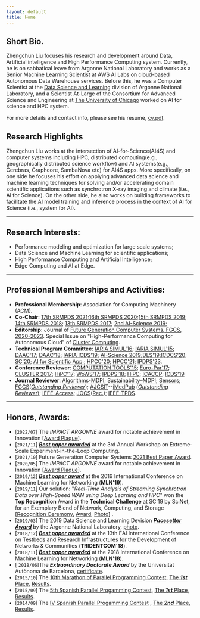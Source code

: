 ```yaml
---
layout: default
title: Home
---
```


## Short Bio.

Zhengchun Liu focuses his research and development around Data, Artificial intelligence and High Performance Computing system.
Currently, he is on sabbatical leave from Argonne National Laboratory and works as a Senior Machine Learning Scientist at AWS AI Labs on cloud-based Autonomous Data Warehouse services.
Before this, he was a Computer Scientist at the [Data Science and Learning](http://www.anl.gov/dsl) division of Argonne National Laboratory, and a Scientist At-Large of the Consortium for Advanced Science and Engineering at [The University of Chicago](https://www.uchicago.edu/) worked on AI for science and HPC system. 
<!-- Before this, he was a research scientist at the University of Chicago from 2018.03 to 2019.08, and a Postdoc at the Mathematics and Computer Science division of Argonne National Laboratory from 2016.09 to 2018.03.  -->
<!-- He focuses his research at the intersection of machine learning and computer system.  -->
For more details and contact info, please see his resume, <a href="file/Zhengchun_Liu_CV.pdf" target="_blank">cv.pdf</a>.

## Research Highlights
Zhengchun Liu works at the intersection of AI-for-Science(AI4S) and computer systems including HPC, distributed computing(e.g., geographically distributed science workflow) and AI systems(e.g., Cerebras, Graphcore, SambaNova etc) for AI4S apps. More specifically, on one side he focuses his effort on applying advanced data science and machine learning techniques for solving and/or accelerating domain scientific applications such as synchrotron X-ray imaging and climate (i.e., AI for Science). On the other side, he also works on building frameworks to facilitate the AI model training and inference process in the context of AI for Science (i.e., system for AI).

---
## Research Interests:
* Performance modeling and optimization for large scale systems; 
* Data Science and Machine Learning for scientific applications;
* High Performance Computing and Artificial Intelligence;
* Edge Computing and AI at Edge.

---
## Professional Memberships and Activities:
* **Professional Membership**: Association for Computing Machinery (ACM). 
* **Co-Chair**: [17th SRMPDS 2021](https://srmpds.github.io/);[16th SRMPDS 2020](https://srmpds.github.io/);[15th SRMPDS 2019](https://srmpds.github.io/); [14th SRMPDS 2018](https://srmpds.github.io/index-2018.html); [13th SRMPDS 2017](https://sites.google.com/site/srmpds/); [2nd AI-Science 2019](https://ai-science.github.io/);
* **Editorship**: Journal of [Future Generation Computer Systems, FGCS](https://www.journals.elsevier.com/future-generation-computer-systems), [2020-2023](file/FGCS-certs-of-service.pdf). Special Issue on "High-Performance Computing for Autonomous Cloud" of [Cluster Computing](https://www.springer.com/journal/10586).
* **Technical Program Committee**: [IARIA SIMUL'16](https://www.iaria.org/conferences2016/ComSIMUL16.html); [IARIA SIMUL'15](https://www.iaria.org/conferences2015/ComSIMUL15.html); [DAAC'17](http://www.depts.ttu.edu/cac/conferences/ucc2017/page-2/daacworkshop.html); [DAAC'18](); [IARIA ICDS'19](https://www.iaria.org/conferences2019/ComICDS19.html); [AI-Science 2019](https://ai-science.github.io/);[DLS'19](https://www.tacc.utexas.edu/workshop/2019/deep-learning);[ICDCS'20](); [SC'20](https://sc20.supercomputing.org); [AI for Scientific App.](https://ai4s.github.io); [HPCC'20](http://cse.stfx.ca/~hpcc/2020); [HPCC'21](http://www.ieee-hpcc.org/2021/); [IPDPS'23](https://www.ipdps.org/ipdps2023/2023-program-committee.html).
* **Conference Reviewer**: [COMPUTATION TOOLS'15](https://www.iaria.org/conferences2015/COMPUTATIONTOOLS15.html); [Euro-Par'17](http://europar2017.usc.es/); [CLUSTER 2017](https://cluster17.github.io/); [HiPC'17](http://hipc.org/); [WoWS'17](https://words.sdsc.edu/wows2017); [IPDPS'18](http://www.ipdps.org/ipdps2018/2018_call_for_papers.html); [HiPC](http://hipc.org); [ICACCP](http://www.icaccpa.in/); [ICDS'19](https://www.iaria.org/conferences2019/ICDS19.html)
* **Journal Reviewer**: [Algorithms-MDPI](http://www.mdpi.com/journal/algorithms); [ Sustainability–MDPI](http://www.mdpi.com/journal/sustainability); [Sensors](https://www.mdpi.com/journal/sensors); [FGCS](https://www.journals.elsevier.com/future-generation-computer-systems)([_Outstanding Reviewer_](file/outstanding-reviewer-zliu-fgcs.pdf)); [AJCSIT](http://www.imedpub.com/computer-science-and-information-technology/)--[iMedPub](http://www.imedpub.com) ([_Outstanding Reviewer_](file/AJCSIT-outstanding-reviewer.png)); [IEEE-Access](http://ieeeaccess.ieee.org/); [JOCS](https://www.journals.elsevier.com/journal-of-computational-science)([Rec.](file/reviewer-zliu-jocs.pdf)); [IEEE-TPDS](https://www.computer.org/csdl/journal/td).

---
## Honors, Awards:
* [`2022/07`] The _IMPACT ARGONNE_ award for notable achievement in Innovation [[Award Plaque]()]. 
* [`2021/11`] [***Best paper awarded***](file/xloop21-bset-paper.png) at the 3rd Annual Workshop on Extreme-Scale Experiment-in-the-Loop Computing.
* [`2021/10`] Future Generation Computer Systems [2021 Best Paper Award](https://www.journals.elsevier.com/future-generation-computer-systems/awards/future-generation-computer-systems-2021-best-paper-award).
* [`2020/05`] The _IMPACT ARGONNE_ award for notable achievement in Innovation [[Award Plaque](file/impact-argonne.pdf)]. 
* [`2019/12`] [***Best paper award***](file/BestPaperAwardMLN2019.jpg) at the 2019 International Conference on Machine Learning for Networking (**MLN'19**).
* [`2019/11`] Our solution: "*Real-Time Analysis of Streaming Synchrotron Data over High-Speed WAN using Deep Learning and HPC*" won the __Top Recognition__ Award in the __Technical Challenge__ at SC'19 by SciNet, for an Exemplary Blend of Network, Computing, and Storage [[Recognition Ceremony](https://www.facebook.com/SCconferences/videos/543275426219325/?t=834), [Award](./img/tc-award.jpg), [Photo](./img/tc-ceremony.png)] . 
* [`2019/03`] The 2019 Data Science and Learning Devision [___Pacesetter Award___](img/pacesetter-award.JPG) by the Argonne National Laboratory, [photo](img/2019-pacesetter-award-photo.jpg). 
* [`2018/12`] [___Best paper awarded___](file/TRIDENTCOM18-best-paper.pdf) at the 13th EAI International Conference on Testbeds and Research Infrastructures for the Development of Networks & Communities (**TRIDENTCOM'18**).
* [`2018/11`] [___Best paper awarded___](file/mln18-bset-paper.pdf) at the 2018 International Conference on Machine Learning for Networking (**MLN'18**). 
* [ `2018/06`]The ___Extraordinary Doctorate Award___ by the Universitat Autònoma de Barcelona, [certificate](file/zliu-extraordinary-doc.pdf).
* [`2015/10`] The [10th Marathon of Parallel Programming Contest](http://lspd.mackenzie.br/marathon/15/), [The ***1st*** Place](file/10th-marathon.pdf), [Results](http://lspd.mackenzie.br/marathon/15/winners.html).
* [`2015/09`] The [5th Spanish Parallel Progamming Contest](http://luna.inf.um.es/2015/), [The ___1st___ Place](file/certificado_2015_UAB.pdf), [Results](http://luna.inf.um.es/2015/results.php?lang=en).
* [`2014/09`] The [IV Spanish Parallel Progamming Contest](http://luna.inf.um.es/2014/) , [The ___2nd___ Place](file/certificado_2014_UAB.pdf), [Results](http://luna.inf.um.es/2014/results.php?lang=en).

<!-- ---
<span style="color:blue">
***NEWS***: 
We are looking for intern students, contact me if you have experience or are interested in any one of: Machine Learning, performance modeling, simulation, high performance computing, distributed systems, workflow over distributed infrastructure or smart computing/storage/network. Visiting scholar/student is welcomed as well.
</span> -->
